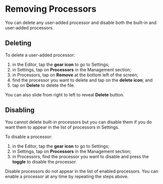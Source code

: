 # Removing Processors

You can delete any user-added processor and disable both the built-in and user-added
processors.

## Deleting

To delete a user-added processor:

1. in the Editor, tap the **gear icon** to go to Settings;
2. in Settings, tap on **Processors** in the Management section;
3. in Processors, tap on **Remove** at the bottom left of the screen;
4. find the processor you want to delete and tap on the **delete icon**; and
5. tap on **Delete** to delete the file.

You can also slide from right to left to reveal **Delete** button.

## Disabling

You cannot delete built-in processors but you can disable them if you do want them to appear
in the list of processors in Settings.

To disable a processor:

1. in the Editor, tap the **gear icon** to go to Settings;
2. in Settings, tap on **Processors** in the Management section;
3. in Processors, find the processor you want to disable and press the **toggle** to disable the
   processor.

Disable processors do not appear in the list of enabled processors. You can enable a
processor at any time by repeating the steps above.
